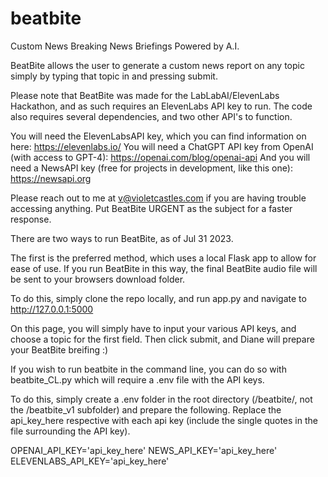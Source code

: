 # beatbite

Custom News Breaking News Briefings Powered by A.I.

BeatBite allows the user to generate a custom news report on any topic simply by typing that topic in and pressing submit.

Please note that BeatBite was made for the LabLabAI/ElevenLabs Hackathon, and as such requires an ElevenLabs API key to run. The code also requires several dependencies, and two other API's to function.

You will need the ElevenLabsAPI key, which you can find information on here: https://elevenlabs.io/
You will need a ChatGPT API key from OpenAI (with access to GPT-4): https://openai.com/blog/openai-api
And you will need a NewsAPI key (free for projects in development, like this one): https://newsapi.org

Please reach out to me at v@violetcastles.com if you are having trouble accessing anything. Put BeatBite URGENT as the subject for a faster response.

There are two ways to run BeatBite, as of Jul 31 2023.

The first is the preferred method, which uses a local Flask app to allow for ease of use. If you run BeatBite in this way, the final BeatBite audio file will be sent to your browsers download folder.

To do this, simply clone the repo locally, and run app.py and navigate to http://127.0.0.1:5000

On this page, you will simply have to input your various API keys, and choose a topic for the first field. Then click submit, and Diane will prepare your BeatBite breifing :)

If you wish to run beatbite in the command line, you can do so with beatbite_CL.py which will require a .env file with the API keys.

To do this, simply create a .env folder in the root directory (/beatbite/, not the /beatbite_v1 subfolder) and prepare the following.
Replace the api_key_here respective with each api key (include the single quotes in the file surrounding the API key).

OPENAI_API_KEY='api_key_here'
NEWS_API_KEY='api_key_here'
ELEVENLABS_API_KEY='api_key_here'
